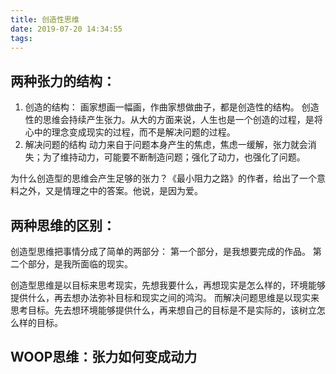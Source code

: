 ```yaml
---
title: 创造性思维
date: 2019-07-20 14:34:55
tags:
---
```


## 两种张力的结构：
1. 创造的结构：
    画家想画一幅画，作曲家想做曲子，都是创造性的结构。 创造性的思维会持续产生张力。从大的方面来说，人生也是一个创造的过程，是将心中的理念变成现实的过程，而不是解决问题的过程。
2. 解决问题的结构
    动力来自于问题本身产生的焦虑，焦虑一缓解，张力就会消失；为了维持动力，可能要不断制造问题；强化了动力，也强化了问题。

为什么创造型的思维会产生足够的张力？《最小阻力之路》的作者，给出了一个意料之外，又是情理之中的答案。他说，是因为爱。


## 两种思维的区别：
创造型思维把事情分成了简单的两部分：
第一个部分，是我想要完成的作品。
第二个部分，是我所面临的现实。

创造型思维是以目标来思考现实，先想我要什么，再想现实是怎么样的，环境能够提供什么，再去想办法弥补目标和现实之间的鸿沟。
而解决问题思维是以现实来思考目标。先去想环境能够提供什么，再来想自己的目标是不是实际的，该树立怎么样的目标。

## WOOP思维：张力如何变成动力
